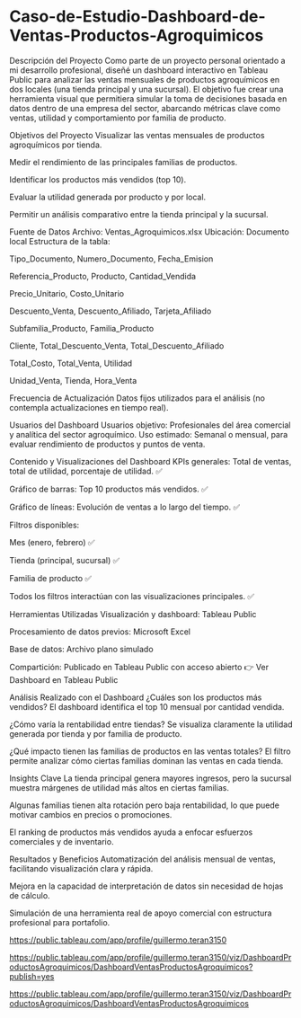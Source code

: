 # Caso-de-Estudio-Dashboard-de-Ventas-Productos-Agroquimicos

Descripción del Proyecto
Como parte de un proyecto personal orientado a mi desarrollo profesional, diseñé un dashboard interactivo en Tableau Public para analizar las ventas mensuales de productos agroquímicos en dos locales (una tienda principal y una sucursal). El objetivo fue crear una herramienta visual que permitiera simular la toma de decisiones basada en datos dentro de una empresa del sector, abarcando métricas clave como ventas, utilidad y comportamiento por familia de producto.

Objetivos del Proyecto
Visualizar las ventas mensuales de productos agroquímicos por tienda.

Medir el rendimiento de las principales familias de productos.

Identificar los productos más vendidos (top 10).

Evaluar la utilidad generada por producto y por local.

Permitir un análisis comparativo entre la tienda principal y la sucursal.

Fuente de Datos
Archivo: Ventas_Agroquimicos.xlsx
Ubicación: Documento local
Estructura de la tabla:

Tipo_Documento, Numero_Documento, Fecha_Emision

Referencia_Producto, Producto, Cantidad_Vendida

Precio_Unitario, Costo_Unitario

Descuento_Venta, Descuento_Afiliado, Tarjeta_Afiliado

Subfamilia_Producto, Familia_Producto

Cliente, Total_Descuento_Venta, Total_Descuento_Afiliado

Total_Costo, Total_Venta, Utilidad

Unidad_Venta, Tienda, Hora_Venta

Frecuencia de Actualización
Datos fijos utilizados para el análisis (no contempla actualizaciones en tiempo real).

Usuarios del Dashboard
Usuarios objetivo: Profesionales del área comercial y analítica del sector agroquímico.
Uso estimado: Semanal o mensual, para evaluar rendimiento de productos y puntos de venta.

Contenido y Visualizaciones del Dashboard
KPIs generales: Total de ventas, total de utilidad, porcentaje de utilidad. ✅

Gráfico de barras: Top 10 productos más vendidos. ✅

Gráfico de líneas: Evolución de ventas a lo largo del tiempo. ✅

Filtros disponibles:

Mes (enero, febrero) ✅

Tienda (principal, sucursal) ✅

Familia de producto ✅

Todos los filtros interactúan con las visualizaciones principales. ✅

Herramientas Utilizadas
Visualización y dashboard: Tableau Public

Procesamiento de datos previos: Microsoft Excel

Base de datos: Archivo plano simulado

Compartición: Publicado en Tableau Public con acceso abierto
👉 Ver Dashboard en Tableau Public

Análisis Realizado con el Dashboard
¿Cuáles son los productos más vendidos?
El dashboard identifica el top 10 mensual por cantidad vendida.

¿Cómo varía la rentabilidad entre tiendas?
Se visualiza claramente la utilidad generada por tienda y por familia de producto.

¿Qué impacto tienen las familias de productos en las ventas totales?
El filtro permite analizar cómo ciertas familias dominan las ventas en cada tienda.

Insights Clave
La tienda principal genera mayores ingresos, pero la sucursal muestra márgenes de utilidad más altos en ciertas familias.

Algunas familias tienen alta rotación pero baja rentabilidad, lo que puede motivar cambios en precios o promociones.

El ranking de productos más vendidos ayuda a enfocar esfuerzos comerciales y de inventario.

Resultados y Beneficios
Automatización del análisis mensual de ventas, facilitando visualización clara y rápida.

Mejora en la capacidad de interpretación de datos sin necesidad de hojas de cálculo.

Simulación de una herramienta real de apoyo comercial con estructura profesional para portafolio.

https://public.tableau.com/app/profile/guillermo.teran3150 

https://public.tableau.com/app/profile/guillermo.teran3150/viz/DashboardProductosAgroquimicos/DashboardVentasProductosAgroquimicos?publish=yes

https://public.tableau.com/app/profile/guillermo.teran3150/viz/DashboardProductosAgroquimicos/DashboardVentasProductosAgroquimicos 




